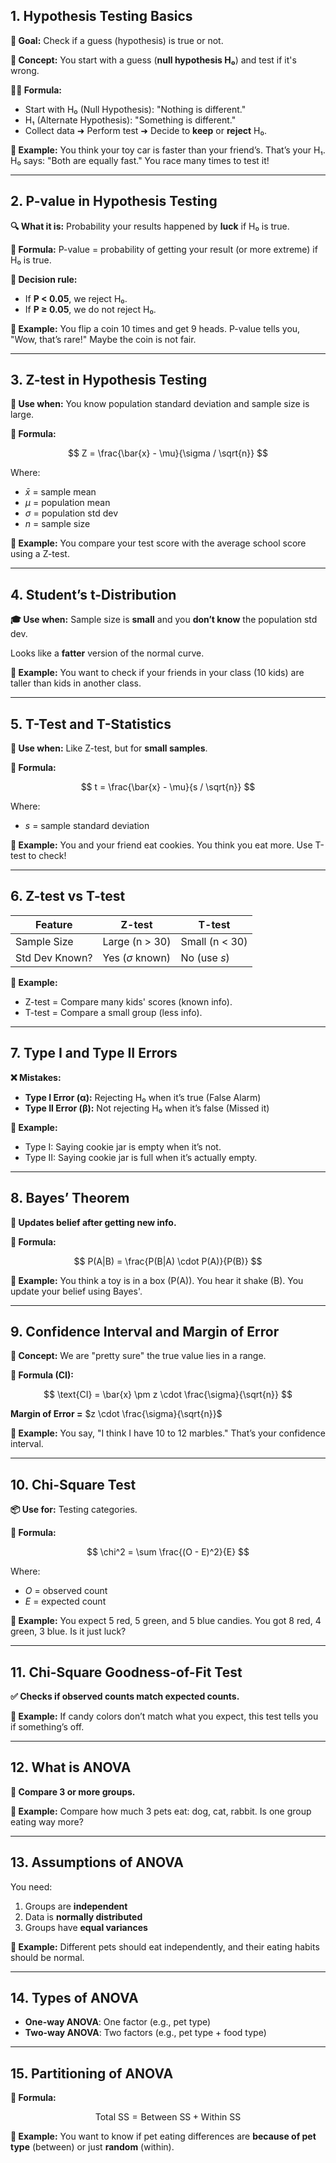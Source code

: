## **1. Hypothesis Testing Basics**

**🎯 Goal:** Check if a guess (hypothesis) is true or not.

**🧠 Concept:**
You start with a guess (**null hypothesis H₀**) and test if it's wrong.

**👩‍🏫 Formula:**

* Start with H₀ (Null Hypothesis): "Nothing is different."
* H₁ (Alternate Hypothesis): "Something is different."
* Collect data ➜ Perform test ➜ Decide to **keep** or **reject** H₀.

**🎉 Example:**
You think your toy car is faster than your friend’s. That’s your H₁.
H₀ says: "Both are equally fast."
You race many times to test it!

---

## **2. P-value in Hypothesis Testing**

**🔍 What it is:** Probability your results happened by **luck** if H₀ is true.

**🧮 Formula:**
P-value = probability of getting your result (or more extreme) if H₀ is true.

**📏 Decision rule:**

* If **P < 0.05**, we reject H₀.
* If **P ≥ 0.05**, we do not reject H₀.

**🎉 Example:**
You flip a coin 10 times and get 9 heads. P-value tells you, "Wow, that’s rare!" Maybe the coin is not fair.

---

## **3. Z-test in Hypothesis Testing**

**🏁 Use when:** You know population standard deviation and sample size is large.

**🧮 Formula:**

$$
Z = \frac{\bar{x} - \mu}{\sigma / \sqrt{n}}
$$

Where:

* $\bar{x}$ = sample mean
* $\mu$ = population mean
* $\sigma$ = population std dev
* $n$ = sample size

**🎉 Example:**
You compare your test score with the average school score using a Z-test.

---

## **4. Student’s t-Distribution**

**🎓 Use when:** Sample size is **small** and you **don’t know** the population std dev.

Looks like a **fatter** version of the normal curve.

**🎉 Example:**
You want to check if your friends in your class (10 kids) are taller than kids in another class.

---

## **5. T-Test and T-Statistics**

**📘 Use when:** Like Z-test, but for **small samples**.

**🧮 Formula:**

$$
t = \frac{\bar{x} - \mu}{s / \sqrt{n}}
$$

Where:

* $s$ = sample standard deviation

**🎉 Example:**
You and your friend eat cookies. You think you eat more. Use T-test to check!

---

## **6. Z-test vs T-test**

| Feature        | Z-test               | T-test         |
| -------------- | -------------------- | -------------- |
| Sample Size    | Large (n > 30)       | Small (n < 30) |
| Std Dev Known? | Yes ($\sigma$ known) | No (use $s$)   |

**🎉 Example:**

* Z-test = Compare many kids' scores (known info).
* T-test = Compare a small group (less info).

---

## **7. Type I and Type II Errors**

**❌ Mistakes:**

* **Type I Error (α):** Rejecting H₀ when it’s true (False Alarm)
* **Type II Error (β):** Not rejecting H₀ when it’s false (Missed it)

**🎉 Example:**

* Type I: Saying cookie jar is empty when it’s not.
* Type II: Saying cookie jar is full when it’s actually empty.

---

## **8. Bayes’ Theorem**

**🔄 Updates belief after getting new info.**

**🧮 Formula:**

$$
P(A|B) = \frac{P(B|A) \cdot P(A)}{P(B)}
$$

**🎉 Example:**
You think a toy is in a box (P(A)). You hear it shake (B). You update your belief using Bayes'.

---

## **9. Confidence Interval and Margin of Error**

**🧠 Concept:** We are "pretty sure" the true value lies in a range.

**🧮 Formula (CI):**

$$
\text{CI} = \bar{x} \pm z \cdot \frac{\sigma}{\sqrt{n}}
$$

**Margin of Error =** $z \cdot \frac{\sigma}{\sqrt{n}}$

**🎉 Example:**
You say, "I think I have 10 to 12 marbles." That’s your confidence interval.

---

## **10. Chi-Square Test**

**📦 Use for:** Testing categories.

**🧮 Formula:**

$$
\chi^2 = \sum \frac{(O - E)^2}{E}
$$

Where:

* $O$ = observed count
* $E$ = expected count

**🎉 Example:**
You expect 5 red, 5 green, and 5 blue candies. You got 8 red, 4 green, 3 blue. Is it just luck?

---

## **11. Chi-Square Goodness-of-Fit Test**

**✅ Checks if observed counts match expected counts.**

**🎉 Example:**
If candy colors don’t match what you expect, this test tells you if something’s off.

---

## **12. What is ANOVA**

**🔢 Compare 3 or more groups.**

**🎉 Example:**
Compare how much 3 pets eat: dog, cat, rabbit. Is one group eating way more?

---

## **13. Assumptions of ANOVA**

You need:

1. Groups are **independent**
2. Data is **normally distributed**
3. Groups have **equal variances**

**🎉 Example:**
Different pets should eat independently, and their eating habits should be normal.

---

## **14. Types of ANOVA**

* **One-way ANOVA**: One factor (e.g., pet type)
* **Two-way ANOVA**: Two factors (e.g., pet type + food type)

---

## **15. Partitioning of ANOVA**

**🧮 Formula:**

$$
\text{Total SS} = \text{Between SS} + \text{Within SS}
$$

**🎉 Example:**
You want to know if pet eating differences are **because of pet type** (between) or just **random** (within).


